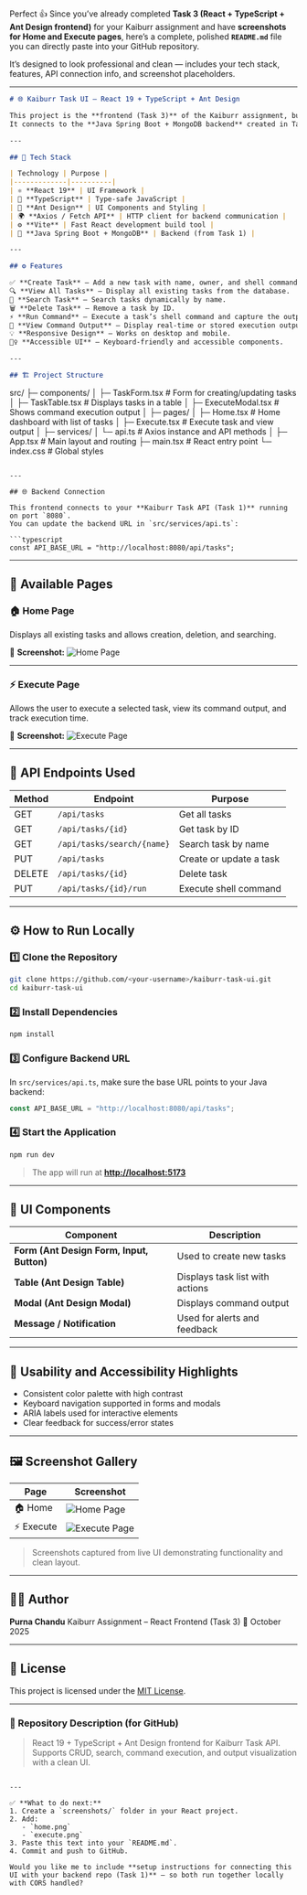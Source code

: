 Perfect 👍 Since you’ve already completed **Task 3 (React + TypeScript + Ant Design frontend)** for your Kaiburr assignment and have **screenshots for Home and Execute pages**, here’s a complete, polished **`README.md`** file you can directly paste into your GitHub repository.

It’s designed to look professional and clean — includes your tech stack, features, API connection info, and screenshot placeholders.

---

```markdown
# 🌐 Kaiburr Task UI – React 19 + TypeScript + Ant Design

This project is the **frontend (Task 3)** of the Kaiburr assignment, built using **React 19**, **TypeScript**, and **Ant Design**.  
It connects to the **Java Spring Boot + MongoDB backend** created in Task 1 to provide a modern, user-friendly interface for managing and executing tasks.

---

## 🧩 Tech Stack

| Technology | Purpose |
|-------------|----------|
| ⚛️ **React 19** | UI Framework |
| 🧠 **TypeScript** | Type-safe JavaScript |
| 🎨 **Ant Design** | UI Components and Styling |
| 🌍 **Axios / Fetch API** | HTTP client for backend communication |
| ⚙️ **Vite** | Fast React development build tool |
| 💾 **Java Spring Boot + MongoDB** | Backend (from Task 1) |

---

## ⚙️ Features

✅ **Create Task** – Add a new task with name, owner, and shell command.  
🔍 **View All Tasks** – Display all existing tasks from the database.  
🔎 **Search Task** – Search tasks dynamically by name.  
🗑️ **Delete Task** – Remove a task by ID.  
⚡ **Run Command** – Execute a task’s shell command and capture the output.  
📜 **View Command Output** – Display real-time or stored execution output in the UI.  
💡 **Responsive Design** – Works on desktop and mobile.  
🧏‍♀️ **Accessible UI** – Keyboard-friendly and accessible components.  

---

## 🏗️ Project Structure

```

src/
├─ components/
│   ├─ TaskForm.tsx          # Form for creating/updating tasks
│   ├─ TaskTable.tsx         # Displays tasks in a table
│   ├─ ExecuteModal.tsx      # Shows command execution output
│
├─ pages/
│   ├─ Home.tsx              # Home dashboard with list of tasks
│   ├─ Execute.tsx           # Execute task and view output
│
├─ services/
│   └─ api.ts                # Axios instance and API methods
│
├─ App.tsx                   # Main layout and routing
├─ main.tsx                  # React entry point
└─ index.css                 # Global styles

````

---

## 🌐 Backend Connection

This frontend connects to your **Kaiburr Task API (Task 1)** running on port `8080`.  
You can update the backend URL in `src/services/api.ts`:

```typescript
const API_BASE_URL = "http://localhost:8080/api/tasks";
````

---

## 🧭 Available Pages

### 🏠 Home Page

Displays all existing tasks and allows creation, deletion, and searching.

📸 **Screenshot:**
![Home Page](https://github.com/Pranayande/Task-2/blob/main/Home%201.png)

---

### ⚡ Execute Page

Allows the user to execute a selected task, view its command output, and track execution time.

📸 **Screenshot:**
![Execute Page](https://github.com/Pranayande/Task-2/blob/main/Execute%201.png)

---

## 🧪 API Endpoints Used

| Method | Endpoint                   | Purpose                 |
| ------ | -------------------------- | ----------------------- |
| GET    | `/api/tasks`               | Get all tasks           |
| GET    | `/api/tasks/{id}`          | Get task by ID          |
| GET    | `/api/tasks/search/{name}` | Search task by name     |
| PUT    | `/api/tasks`               | Create or update a task |
| DELETE | `/api/tasks/{id}`          | Delete task             |
| PUT    | `/api/tasks/{id}/run`      | Execute shell command   |

---

## ⚙️ How to Run Locally

### 1️⃣ Clone the Repository

```bash
git clone https://github.com/<your-username>/kaiburr-task-ui.git
cd kaiburr-task-ui
```

### 2️⃣ Install Dependencies

```bash
npm install
```

### 3️⃣ Configure Backend URL

In `src/services/api.ts`, make sure the base URL points to your Java backend:

```typescript
const API_BASE_URL = "http://localhost:8080/api/tasks";
```

### 4️⃣ Start the Application

```bash
npm run dev
```

> The app will run at **[http://localhost:5173](http://localhost:5173)**

---

## 💅 UI Components

| Component                                 | Description                     |
| ----------------------------------------- | ------------------------------- |
| **Form (Ant Design Form, Input, Button)** | Used to create new tasks        |
| **Table (Ant Design Table)**              | Displays task list with actions |
| **Modal (Ant Design Modal)**              | Displays command output         |
| **Message / Notification**                | Used for alerts and feedback    |

---

## 🧠 Usability and Accessibility Highlights

* Consistent color palette with high contrast
* Keyboard navigation supported in forms and modals
* ARIA labels used for interactive elements
* Clear feedback for success/error states

---

## 🖼️ Screenshot Gallery

| Page      | Screenshot                               |
| --------- | ---------------------------------------- |
| 🏠 Home   | ![Home Page](screenshots/home.png)       |
| ⚡ Execute | ![Execute Page](screenshots/execute.png) |

> Screenshots captured from live UI demonstrating functionality and clean layout.

---

## 👨‍💻 Author

**Purna Chandu**
Kaiburr Assignment – React Frontend (Task 3)
📅 October 2025

---

## 📜 License

This project is licensed under the [MIT License](LICENSE).

---

### 💬 Repository Description (for GitHub)

> React 19 + TypeScript + Ant Design frontend for Kaiburr Task API.
> Supports CRUD, search, command execution, and output visualization with a clean UI.

```

---

✅ **What to do next:**
1. Create a `screenshots/` folder in your React project.
2. Add:
   - `home.png`
   - `execute.png`
3. Paste this text into your `README.md`.
4. Commit and push to GitHub.

Would you like me to include **setup instructions for connecting this UI with your backend repo (Task 1)** — so both run together locally with CORS handled?
```
